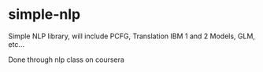 simple-nlp
============

Simple NLP library, will include PCFG, Translation IBM 1 and 2 Models, GLM, etc...

Done through nlp class on coursera

